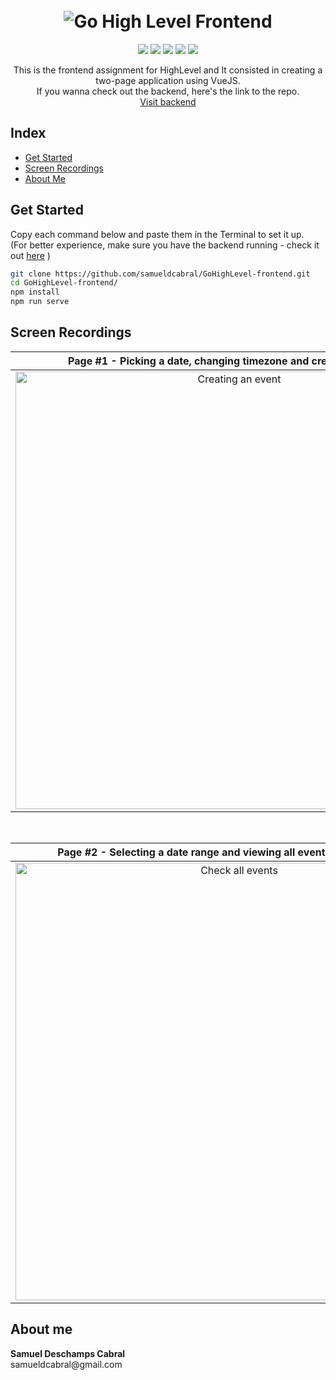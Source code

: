 <h1 align="center">
  <br>
   <img src="https://i.imgur.com/H6ETa16.jpg" alt="Go High Level Frontend"/>
  <br>
</h1>
<p align="center">   
 <a href="https://cli.vuejs.org/"><img src="https://img.shields.io/badge/Vue-%5E2.6.11-brightgreen?style=plastic&logo=appveyor"></a>
 <a href="https://github.com/axios/axios"><img src="https://img.shields.io/badge/Axios-%5E0.19.2-orange?style=plastic&logo=appveyor"></a>
 <a href="https://getbootstrap.com/"><img src="https://img.shields.io/badge/Bootstrap-%5E4.5.0-ff69b4?style=plastic&logo=appveyor"></a>
 <a href="mailto:samueldcabral@gmail.com"><img src="https://img.shields.io/badge/Email-Me!-lightgrey?style=plastic&logo=appveyor"></a>
 <a href="https://opensource.org/licenses/MIT"><img src="https://img.shields.io/badge/License-MIT-blue?style=plastic&logo=appveyor"></a>
</p>

<p align="center">
  This is the frontend assignment for HighLevel and It consisted in creating a two-page application using VueJS. <br>If you wanna check out the backend, here's the link to the repo.<br>
   <a href="https://github.com/samueldcabral/GoHighLevel-backend">Visit backend</a>
</p>

## Index

- [Get Started](#get-started)
- [Screen Recordings](#screen-recording)
- [About Me](#about-me)

<h2 id="get-started">Get Started</h2>
Copy each command below and paste them in the Terminal to set it up. <br>
(For better experience, make sure you have the backend running - check it out <a href="https://github.com/samueldcabral/GoHighLevel-backend">here</a> )

```bash
git clone https://github.com/samueldcabral/GoHighLevel-frontend.git
cd GoHighLevel-frontend/
npm install
npm run serve
```

<h2 id="screen-recording">Screen Recordings</h2>

|       Page #1 - Picking a date, changing timezone and creating an Event!        |
| :-----------------------------------------------------------------------------: |
| <img src="https://i.imgur.com/3ovuKdD.gif" width="700" alt="Creating an event"> |

<br>

|    Page #2 - Selecting a date range and viewing all events for those dates!    |
| :----------------------------------------------------------------------------: |
| <img src="https://i.imgur.com/vVciqdT.gif" width="700" alt="Check all events"> |

<h2 id="about-me">About me</h2>
<strong>Samuel Deschamps Cabral</strong>
<br>
samueldcabral@gmail.com
